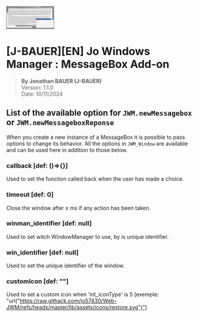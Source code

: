 <img src="assets/logo_long.png" alt="Logo du script 'JWM-MB'" width="25%"/>

# [J-BAUER][EN] Jo Windows Manager : MessageBox Add-on

> **By Jonathan BAUER (J-BAUER)**</br>
> Version: 1.1.0</br>
> Date: 10/11/2024


## List of the available option for `JWM.newMessagebox` or `JWM.newMessageboxReponse`
When you create a new instance of a MessageBox it is possible to pass options to change its behavior.
All the options in `JWM_Window` are available and can be used here in addition to those below.

### callback [def: ()=>{}]
Used to set the function called back when the user has made a choice.

### timeout [def: 0]
Close the window after x ms if any action has been taken.

### winman_identifier [def: null]
Used to set witch WindowManager to use, by is unique identifier.

### win_identifier [def: null]
Used to set the unique identifier of the window.

### customIcon [def: ""]
Used to set a custom icon when 'int_iconType' is 5 [exemple: "url("https://raw.githack.com/jo57430/Web-JWM/refs/heads/master/lib/assets/icons/restore.svg")"]
